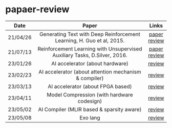 # papaer-review
|Date|Paper|Links|
|:----:|:-------:|:----:|
|21/04/26|Generating Text with Deep Reinforcement Learning, H. Guo et al, 2015.|[paper](https://arxiv.org/abs/1510.09202)<br>[review](https://github.com/lee-wonho/papaer-review/blob/main/Generating%20Text%20with%20Deep%20Reinforcement%20Learning%2C%20H.%20Guo%20et%20al%2C%202015..pdf)|
|21/07/13|Reinforcement Learning with Unsupervised Auxiliary Tasks, D.Silver, 2016.|[paper](https://arxiv.org/abs/1611.05397)<br>[review](https://github.com/lee-wonho/papaer-review/blob/main/Reinforcement%20Learning%20with%20Unsupervised%20Auxiliary%20Tasks.pdf)|
|23/01/26|AI accelerator (about hardware)|[review](https://github.com/asuan99/papaer-review/blob/laboratory/Reviews/AI%20accelerator.pdf)|
|23/02/23|AI accelerator (about attention mechanism & compiler) |[review](https://github.com/asuan99/papaer-review/blob/laboratory/Reviews/02_23.pdf)|
|23/03/13|AI accelerator (about FPGA based) |[review](https://github.com/asuan99/papaer-review/blob/laboratory/Reviews/03_13.pdf)|
|23/04/11|Model Compression (with hardware codesign) |[review](https://github.com/asuan99/papaer-review/blob/laboratory/Reviews/model_compression.pdf)|
|23/05/02|AI Compiler (MLIR based & sparsity aware) |[review](https://github.com/asuan99/paper-revview/blob/laboratory/Reviews/ai_compiler.pdf)|
|23/05/08|Exo lang | [review](https://github.com/asuan99/paper-revview/blob/laboratory/Reviews/Exo_lang.pdf)
